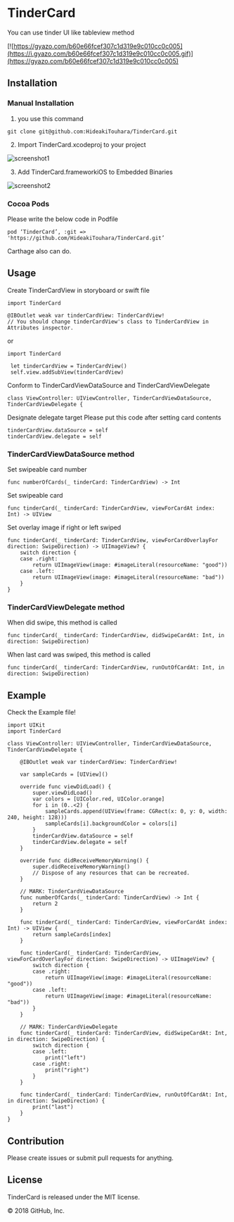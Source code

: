 # TinderCard
You can use tinder UI like tableview method

[![https://gyazo.com/b60e66fcef307c1d319e9c010cc0c005](https://i.gyazo.com/b60e66fcef307c1d319e9c010cc0c005.gif)](https://gyazo.com/b60e66fcef307c1d319e9c010cc0c005)

## Installation
### Manual Installation
1. you use this command

```
git clone git@github.com:HideakiTouhara/TinderCard.git
```

2. Import TinderCard.xcodeproj to your project

![screenshot1](https://github.com/HideakiTouhara/TinderCard/blob/resources/Resources/screenshot1.jpg)

3. Add TinderCard.frameworkiOS to Embedded Binaries

![screenshot2](https://github.com/HideakiTouhara/TinderCard/blob/resources/Resources/screenshot2.jpg)



### Cocoa Pods
Please write the below code in Podfile

```
pod ‘TinderCard’, :git => 'https://github.com/HideakiTouhara/TinderCard.git’
```

Carthage also can do.

## Usage
Create TinderCardView in storyboard or swift file

```
import TinderCard

@IBOutlet weak var tinderCardView: TinderCardView!
// You should change tinderCardView's class to TinderCardView in Attributes inspector.
```

or

```
import TinderCard

 let tinderCardView = TinderCardView()
 self.view.addSubView(tinderCardView)
```

Conform to TinderCardViewDataSource and TinderCardViewDelegate

```
class ViewController: UIViewController, TinderCardViewDataSource, TinderCardViewDelegate {
```

Designate delegate target
Please put this code after setting card contents

```
tinderCardView.dataSource = self
tinderCardView.delegate = self
```

### TinderCardViewDataSource method

Set swipeable card number

```
func numberOfCards(_ tinderCard: TinderCardView) -> Int
```

Set swipeable card

```
func tinderCard(_ tinderCard: TinderCardView, viewForCardAt index: Int) -> UIView
```

Set overlay image if right or left swiped

```
func tinderCard(_ tinderCard: TinderCardView, viewForCardOverlayFor direction: SwipeDirection) -> UIImageView? {
    switch direction {
    case .right:
        return UIImageView(image: #imageLiteral(resourceName: "good"))
    case .left:
        return UIImageView(image: #imageLiteral(resourceName: "bad"))
    }
}
```

### TinderCardViewDelegate method

When did swipe, this method is called

```
func tinderCard(_ tinderCard: TinderCardView, didSwipeCardAt: Int, in direction: SwipeDirection)
```

When last card was swiped, this method is called

```
func tinderCard(_ tinderCard: TinderCardView, runOutOfCardAt: Int, in direction: SwipeDirection)
```

## Example
Check the Example file!

```
import UIKit
import TinderCard

class ViewController: UIViewController, TinderCardViewDataSource, TinderCardViewDelegate {

    @IBOutlet weak var tinderCardView: TinderCardView!

    var sampleCards = [UIView]()

    override func viewDidLoad() {
        super.viewDidLoad()
        var colors = [UIColor.red, UIColor.orange]
        for i in (0..<2) {
            sampleCards.append(UIView(frame: CGRect(x: 0, y: 0, width: 240, height: 128)))
            sampleCards[i].backgroundColor = colors[i]
        }
        tinderCardView.dataSource = self
        tinderCardView.delegate = self
    }

    override func didReceiveMemoryWarning() {
        super.didReceiveMemoryWarning()
        // Dispose of any resources that can be recreated.
    }

    // MARK: TinderCardViewDataSource
    func numberOfCards(_ tinderCard: TinderCardView) -> Int {
        return 2
    }

    func tinderCard(_ tinderCard: TinderCardView, viewForCardAt index: Int) -> UIView {
        return sampleCards[index]
    }

    func tinderCard(_ tinderCard: TinderCardView, viewForCardOverlayFor direction: SwipeDirection) -> UIImageView? {
        switch direction {
        case .right:
            return UIImageView(image: #imageLiteral(resourceName: "good"))
        case .left:
            return UIImageView(image: #imageLiteral(resourceName: "bad"))
        }
    }

    // MARK: TinderCardViewDelegate
    func tinderCard(_ tinderCard: TinderCardView, didSwipeCardAt: Int, in direction: SwipeDirection) {
        switch direction {
        case .left:
            print("left")
        case .right:
            print("right")
        }
    }

    func tinderCard(_ tinderCard: TinderCardView, runOutOfCardAt: Int, in direction: SwipeDirection) {
        print("last")
    }
}
```
## Contribution
Please create issues or submit pull requests for anything.

## License
TinderCard is released under the MIT license.

© 2018 GitHub, Inc.
